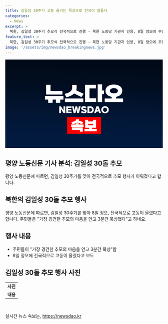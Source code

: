 ```yaml
---
title: 김일성 30주기 고동 울리는 묵상으로 전국이 잠들다
categories:
  - News
excerpt: >
  북한, 김일성 30주기 추모식 전국적으로 진행 - 북한 노동당 기관지 인용, 8일 정오에 주민들이 3분간 경건하게 묵상한 소식 전함.
feature_text: >
  북한, 김일성 30주기 추모식 전국적으로 진행 - 북한 노동당 기관지 인용, 8일 정오에 주민들이 3분간 경건하게 묵상한 소식 전함.
image: '/assets/img/newsdao_breakingnews.jpg'
---
```


<p><img src="/assets/img/newsdao_breakingnews.jpg" alt="implanttips 속보" /></p>

<h2>평양 노동신문 기사 분석: 김일성 30돌 추모</h2>

<p data-ke-size="size16">평양 노동신문에 따르면, 김일성 30주기를 맞아 전국적으로 추모 행사가 이뤄졌다고 합니다.</p>

<h2 data-ke-size="size26">북한의 김일성 30돌 추모 행사</h2>

<p data-ke-size="size16">평양 노동신문에 따르면, 김일성 30주기를 맞아 8일 정오, 전국적으로 고동이 울렸다고 합니다. 주민들은 "가장 경건한 추모의 마음을 안고 3분간 묵상했다"고 하네요.</p>

<h2 data-ke-size="size26">행사 내용</h2>

<ul>
  <li>주민들이 "가장 경건한 추모의 마음을 안고 3분간 묵상"함</li>
  <li>8일 정오에 전국적으로 고동이 울렸다고 보도</li>
</ul>

<h2 data-ke-size="size26">김일성 30돌 추모 행사 사진</h2>

<table>
  <tr>
    <td style="text-align: center; height: 17px;"><b>사진</b></td>
  </tr>
  <tr>
    <td style="text-align: center; height: 17px;"><b>내용</b></td>
  </tr>
</table>

<p data-ke-size="size16">&nbsp;</p>
실시간 뉴스 속보는, <a href="https://newsdao.kr" rel="dofollow">https://newsdao.kr</a>


